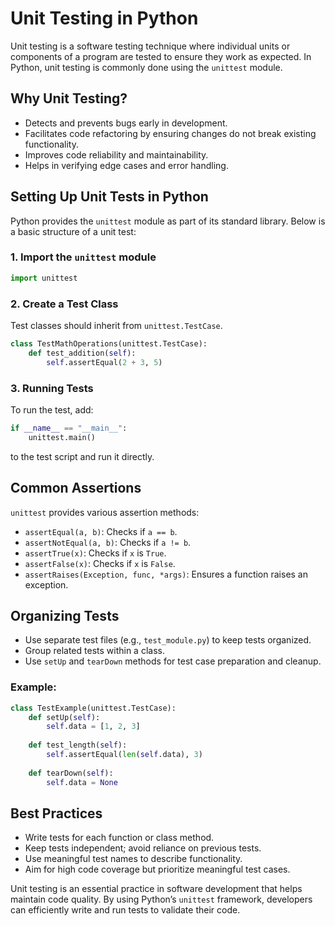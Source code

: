 # Unit Testing in Python
Unit testing is a software testing technique where individual units or components of a program are tested to ensure they work as expected. In Python, unit testing is commonly done using the `unittest` module.

## Why Unit Testing?
- Detects and prevents bugs early in development.
- Facilitates code refactoring by ensuring changes do not break existing functionality.
- Improves code reliability and maintainability.
- Helps in verifying edge cases and error handling.

## Setting Up Unit Tests in Python
Python provides the `unittest` module as part of its standard library. Below is a basic structure of a unit test:

### 1. Import the `unittest` module
```python
import unittest
```

### 2. Create a Test Class
Test classes should inherit from `unittest.TestCase`.
```python
class TestMathOperations(unittest.TestCase):
    def test_addition(self):
        self.assertEqual(2 + 3, 5)
```

### 3. Running Tests
To run the test, add:
```python
if __name__ == "__main__":
    unittest.main()
```
to the test script and run it directly.

## Common Assertions
`unittest` provides various assertion methods:
- `assertEqual(a, b)`: Checks if `a == b`.
- `assertNotEqual(a, b)`: Checks if `a != b`.
- `assertTrue(x)`: Checks if `x` is `True`.
- `assertFalse(x)`: Checks if `x` is `False`.
- `assertRaises(Exception, func, *args)`: Ensures a function raises an exception.

## Organizing Tests
- Use separate test files (e.g., `test_module.py`) to keep tests organized.
- Group related tests within a class.
- Use `setUp` and `tearDown` methods for test case preparation and cleanup.

### Example:
```python
class TestExample(unittest.TestCase):
    def setUp(self):
        self.data = [1, 2, 3]
    
    def test_length(self):
        self.assertEqual(len(self.data), 3)
    
    def tearDown(self):
        self.data = None
```

## Best Practices
- Write tests for each function or class method.
- Keep tests independent; avoid reliance on previous tests.
- Use meaningful test names to describe functionality.
- Aim for high code coverage but prioritize meaningful test cases.


Unit testing is an essential practice in software development that helps maintain code quality. By using Python’s `unittest` framework, developers can efficiently write and run tests to validate their code.

